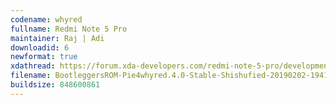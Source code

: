 ```yaml
---
codename: whyred
fullname: Redmi Note 5 Pro
maintainer: Raj | Adi
downloadid: 6
newformat: true
xdathread: https://forum.xda-developers.com/redmi-note-5-pro/development/rom-bootleggersrom-4-0-stable-whyred-t3885960
filename: BootleggersROM-Pie4whyred.4.0-Stable-Shishufied-20190202-194132.zip
buildsize: 848600861 
---
```

